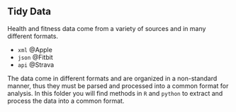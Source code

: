 Tidy Data
-----------------------

Health and fitness data come from a variety of sources and in many different formats. 

* `xml` @Apple 
* `json` @Fitbit
*  `api` @Strava 

The data come in different formats and are organized in a non-standard manner, thus they must be parsed and processed into a common format for analysis. In this folder you will find methods in `R` and `python` to extract and process the data into a common format.

